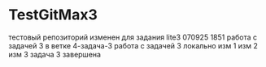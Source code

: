 # TestGitMax3
тестовый репозиторий изменен для задания lite3 070925 1851
работа с задачей 3 в ветке 4-задача-3
работа с задачей 3 локально изм 1
изм 2
изм 3 задача 3 завершена
